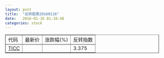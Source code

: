 ```yaml
---
layout: post
title:  "反转股票20160116"
date:   2016-01-16 01:16:48
categories: stock
---
```


<script type="text/javascript">
var stockList = []
stockList.push('gb_ticc');
</script>

<table border="1">
 <tr>
 <td>代码</td>
  <td>最新价</td>
  <td>涨跌幅(%)</td>
 <td>反转指数</td>
</tr>
  <tr id="ticc"><td><a href="http://stock.finance.sina.com.cn/usstock/quotes/TICC.html" target="_blank">TICC</a></td><td></td><td></td><td>3.375</td></tr>
</table>
